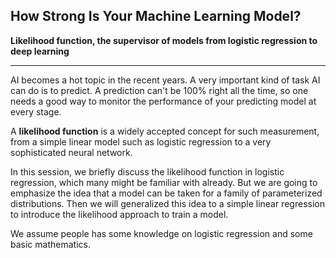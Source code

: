 ## How Strong Is Your Machine Learning Model?

**Likelihood function, the supervisor of models from logistic regression to deep learning**

----


AI becomes a hot topic in the recent years. A very important kind of task AI can do is to predict. A prediction can't be 100% right all the time, so one needs a good way to monitor the performance of your predicting model at every stage. 

A **likelihood function** is a widely accepted concept for such measurement, from a simple linear model such as logistic regression to a very sophisticated neural network.


In this session, we briefly discuss the likelihood function in logistic regression, which many might be familiar with already. But we are going to emphasize the idea that a model can be taken for a family of parameterized distributions. Then we will generalized  this idea to a simple linear regression to introduce the likelihood approach to train a model.

We assume people has some knowledge on logistic regression and some basic mathematics.
